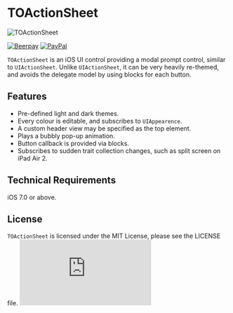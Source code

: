# TOActionSheet

![TOActionSheet](screenshot.jpg)

[![Beerpay](https://beerpay.io/TimOliver/TOActionSheet/badge.svg?style=flat)](https://beerpay.io/TimOliver/TOActionSheet)
[![PayPal](https://img.shields.io/badge/paypal-donate-blue.svg)](https://www.paypal.com/cgi-bin/webscr?cmd=_s-xclick&hosted_button_id=M4RKULAVKV7K8)

`TOActionSheet` is an iOS UI control providing a modal prompt control, similar to `UIActionSheet`. 
Unlike `UIActionSheet`, it can be very heavily re-themed, and avoids the delegate model by using blocks for each button.

## Features
* Pre-defined light and dark themes.
* Every colour is editable, and subscribes to `UIAppearence`.
* A custom header view may be specified as the top element.
* Plays a bubbly pop-up animation.
* Button callback is provided via blocks.
* Subscribes to sudden trait collection changes, such as split screen on iPad Air 2.


## Technical Requirements
iOS 7.0 or above.


## License

`TOActionSheet` is licensed under the MIT License, please see the LICENSE file. ![analytics](https://ga-beacon.appspot.com/UA-5643664-16/TOActionSheet/README.md?pixel)
